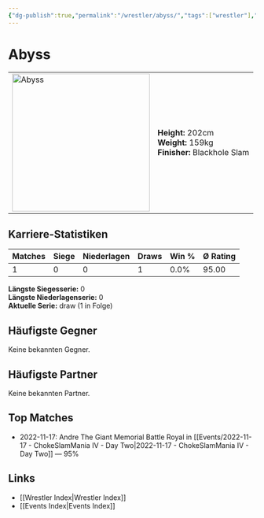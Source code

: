 ```yaml
---
{"dg-publish":true,"permalink":"/wrestler/abyss/","tags":["wrestler"],"noteIcon":"","created":"2025-08-11T09:33:17.427+02:00"}
---
```



# Abyss

<table>
<tr>
<td><img src="Abyss.png" width="280" alt="Abyss"></td>
<td>
<b>Height:</b> 202cm<br>
<b>Weight:</b> 159kg<br>
<b>Finisher:</b> Blackhole Slam<br>
</td>
</tr>
</table>

## Karriere-Statistiken

| Matches | Siege | Niederlagen | Draws | Win % | Ø Rating |
|---------|-------|-------------|-------|-------|-----------|
| 1 | 0 | 0 | 1 | 0.0% | 95.00 |

**Längste Siegesserie:** 0<br>**Längste Niederlagenserie:** 0<br>**Aktuelle Serie:** draw (1 in Folge)


## Häufigste Gegner
Keine bekannten Gegner.

## Häufigste Partner
Keine bekannten Partner.

## Top Matches
- 2022-11-17: Andre The Giant Memorial Battle Royal in [[Events/2022-11-17 - ChokeSlamMania IV - Day Two\|2022-11-17 - ChokeSlamMania IV - Day Two]] — 95%

## Links
- [[Wrestler Index\|Wrestler Index]]
- [[Events Index\|Events Index]]
